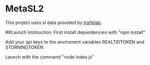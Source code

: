 # MetaSL2
This project uses sl data provided by [trafiklab](http://trafiklab.se).

##Launch intstruction:
First install dependencies with "npm install"

Add your api keys to the enviroment variables REALTIDTOKEN and STORNINGTOKEN

Launch with the command "node index.js"
